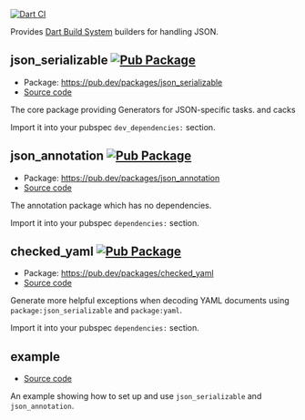 [![Dart CI](https://github.com/google/json_serializable.dart/workflows/Dart%20CI/badge.svg)](https://github.com/google/json_serializable.dart/actions?query=workflow%3A%22Dart+CI%22)

Provides [Dart Build System] builders for handling JSON.

## json_serializable [![Pub Package](https://img.shields.io/pub/v/json_serializable.svg)](https://pub.dev/packages/json_serializable)

- Package: <https://pub.dev/packages/json_serializable>
- [Source code](json_serializable)

The core package providing Generators for JSON-specific tasks. and cacks

Import it into your pubspec `dev_dependencies:` section.

## json_annotation [![Pub Package](https://img.shields.io/pub/v/json_annotation.svg)](https://pub.dev/packages/json_annotation)

- Package: <https://pub.dev/packages/json_annotation>
- [Source code](json_annotation)

The annotation package which has no dependencies.

Import it into your pubspec `dependencies:` section.

## checked_yaml [![Pub Package](https://img.shields.io/pub/v/checked_yaml.svg)](https://pub.dev/packages/checked_yaml)

- Package: <https://pub.dev/packages/checked_yaml>
- [Source code](checked_yaml)

Generate more helpful exceptions when decoding YAML documents using
`package:json_serializable` and `package:yaml`.

Import it into your pubspec `dependencies:` section.

## example

- [Source code](example)

An example showing how to set up and use `json_serializable` and
`json_annotation`.

[dart build system]: https://github.com/dart-lang/build
